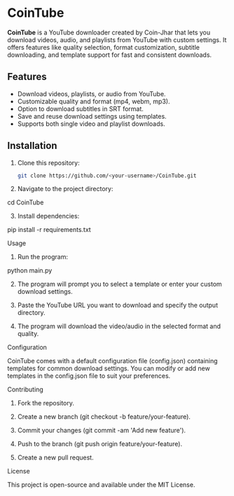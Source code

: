 # CoinTube

**CoinTube** is a YouTube downloader created by Coin-Jhar that lets you download videos, audio, and playlists from YouTube with custom settings. It offers features like quality selection, format customization, subtitle downloading, and template support for fast and consistent downloads.

## Features
- Download videos, playlists, or audio from YouTube.
- Customizable quality and format (mp4, webm, mp3).
- Option to download subtitles in SRT format.
- Save and reuse download settings using templates.
- Supports both single video and playlist downloads.

## Installation

1. Clone this repository:
   ```bash
   git clone https://github.com/<your-username>/CoinTube.git

2. Navigate to the project directory:

cd CoinTube


3. Install dependencies:

pip install -r requirements.txt



Usage

1. Run the program:

python main.py


2. The program will prompt you to select a template or enter your custom download settings.


3. Paste the YouTube URL you want to download and specify the output directory.


4. The program will download the video/audio in the selected format and quality.



Configuration

CoinTube comes with a default configuration file (config.json) containing templates for common download settings. You can modify or add new templates in the config.json file to suit your preferences.

Contributing

1. Fork the repository.


2. Create a new branch (git checkout -b feature/your-feature).


3. Commit your changes (git commit -am 'Add new feature').


4. Push to the branch (git push origin feature/your-feature).


5. Create a new pull request.



License

This project is open-source and available under the MIT License.
